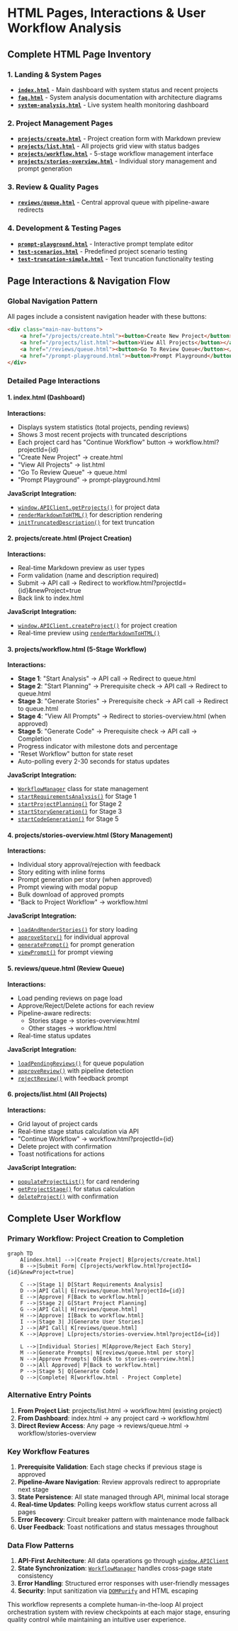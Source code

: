 # HTML Pages, Interactions & User Workflow Analysis

## Complete HTML Page Inventory

### 1. Landing & System Pages
- **[`index.html`](src/AIProjectOrchestrator.API/wwwroot/index.html:1)** - Main dashboard with system status and recent projects
- **[`faq.html`](src/AIProjectOrchestrator.API/wwwroot/faq.html:1)** - System analysis documentation with architecture diagrams
- **[`system-analysis.html`](src/AIProjectOrchestrator.API/wwwroot/system-analysis.html:1)** - Live system health monitoring dashboard

### 2. Project Management Pages
- **[`projects/create.html`](src/AIProjectOrchestrator.API/wwwroot/projects/create.html:1)** - Project creation form with Markdown preview
- **[`projects/list.html`](src/AIProjectOrchestrator.API/wwwroot/projects/list.html:1)** - All projects grid view with status badges
- **[`projects/workflow.html`](src/AIProjectOrchestrator.API/wwwroot/projects/workflow.html:1)** - 5-stage workflow management interface
- **[`projects/stories-overview.html`](src/AIProjectOrchestrator.API/wwwroot/projects/stories-overview.html:1)** - Individual story management and prompt generation

### 3. Review & Quality Pages
- **[`reviews/queue.html`](src/AIProjectOrchestrator.API/wwwroot/reviews/queue.html:1)** - Central approval queue with pipeline-aware redirects

### 4. Development & Testing Pages
- **[`prompt-playground.html`](src/AIProjectOrchestrator.API/wwwroot/prompt-playground.html:1)** - Interactive prompt template editor
- **[`test-scenarios.html`](src/AIProjectOrchestrator.API/wwwroot/test-scenarios.html:1)** - Predefined project scenario testing
- **[`test-truncation-simple.html`](src/AIProjectOrchestrator.API/wwwroot/test-truncation-simple.html:1)** - Text truncation functionality testing

## Page Interactions & Navigation Flow

### Global Navigation Pattern
All pages include a consistent navigation header with these buttons:
```html
<div class="main-nav-buttons">
    <a href="/projects/create.html"><button>Create New Project</button></a>
    <a href="/projects/list.html"><button>View All Projects</button></a>
    <a href="/reviews/queue.html"><button>Go To Review Queue</button></a>
    <a href="/prompt-playground.html"><button>Prompt Playground</button></a>
</div>
```

### Detailed Page Interactions

#### 1. index.html (Dashboard)
**Interactions:**
- Displays system statistics (total projects, pending reviews)
- Shows 3 most recent projects with truncated descriptions
- Each project card has "Continue Workflow" button → workflow.html?projectId={id}
- "Create New Project" → create.html
- "View All Projects" → list.html
- "Go To Review Queue" → queue.html
- "Prompt Playground" → prompt-playground.html

**JavaScript Integration:**
- [`window.APIClient.getProjects()`](src/AIProjectOrchestrator.API/wwwroot/js/api.js:104) for project data
- [`renderMarkdownToHTML()`](src/AIProjectOrchestrator.API/wwwroot/js/markdown-utils.js:9) for description rendering
- [`initTruncatedDescription()`](src/AIProjectOrchestrator.API/wwwroot/js/markdown-utils.js:93) for text truncation

#### 2. projects/create.html (Project Creation)
**Interactions:**
- Real-time Markdown preview as user types
- Form validation (name and description required)
- Submit → API call → Redirect to workflow.html?projectId={id}&newProject=true
- Back link to index.html

**JavaScript Integration:**
- [`window.APIClient.createProject()`](src/AIProjectOrchestrator.API/wwwroot/js/api.js:114) for project creation
- Real-time preview using [`renderMarkdownToHTML()`](src/AIProjectOrchestrator.API/wwwroot/js/markdown-utils.js:9)

#### 3. projects/workflow.html (5-Stage Workflow)
**Interactions:**
- **Stage 1**: "Start Analysis" → API call → Redirect to queue.html
- **Stage 2**: "Start Planning" → Prerequisite check → API call → Redirect to queue.html  
- **Stage 3**: "Generate Stories" → Prerequisite check → API call → Redirect to queue.html
- **Stage 4**: "View All Prompts" → Redirect to stories-overview.html (when approved)
- **Stage 5**: "Generate Code" → Prerequisite check → API call → Completion
- Progress indicator with milestone dots and percentage
- "Reset Workflow" button for state reset
- Auto-polling every 2-30 seconds for status updates

**JavaScript Integration:**
- [`WorkflowManager`](src/AIProjectOrchestrator.API/wwwroot/js/workflow.js:1) class for state management
- [`startRequirementsAnalysis()`](src/AIProjectOrchestrator.API/wwwroot/projects/workflow.html:325) for Stage 1
- [`startProjectPlanning()`](src/AIProjectOrchestrator.API/wwwroot/projects/workflow.html:397) for Stage 2
- [`startStoryGeneration()`](src/AIProjectOrchestrator.API/wwwroot/projects/workflow.html:473) for Stage 3
- [`startCodeGeneration()`](src/AIProjectOrchestrator.API/wwwroot/projects/workflow.html:548) for Stage 5

#### 4. projects/stories-overview.html (Story Management)
**Interactions:**
- Individual story approval/rejection with feedback
- Story editing with inline forms
- Prompt generation per story (when approved)
- Prompt viewing with modal popup
- Bulk download of approved prompts
- "Back to Project Workflow" → workflow.html

**JavaScript Integration:**
- [`loadAndRenderStories()`](src/AIProjectOrchestrator.API/wwwroot/projects/stories-overview.html:111) for story loading
- [`approveStory()`](src/AIProjectOrchestrator.API/wwwroot/projects/stories-overview.html:536) for individual approval
- [`generatePrompt()`](src/AIProjectOrchestrator.API/wwwroot/projects/stories-overview.html:782) for prompt generation
- [`viewPrompt()`](src/AIProjectOrchestrator.API/wwwroot/projects/stories-overview.html:875) for prompt viewing

#### 5. reviews/queue.html (Review Queue)
**Interactions:**
- Load pending reviews on page load
- Approve/Reject/Delete actions for each review
- Pipeline-aware redirects:
  - Stories stage → stories-overview.html
  - Other stages → workflow.html
- Real-time status updates

**JavaScript Integration:**
- [`loadPendingReviews()`](src/AIProjectOrchestrator.API/wwwroot/reviews/queue.html:29) for queue population
- [`approveReview()`](src/AIProjectOrchestrator.API/wwwroot/reviews/queue.html:68) with pipeline detection
- [`rejectReview()`](src/AIProjectOrchestrator.API/wwwroot/reviews/queue.html:125) with feedback prompt

#### 6. projects/list.html (All Projects)
**Interactions:**
- Grid layout of project cards
- Real-time stage status calculation via API
- "Continue Workflow" → workflow.html?projectId={id}
- Delete project with confirmation
- Toast notifications for actions

**JavaScript Integration:**
- [`populateProjectList()`](src/AIProjectOrchestrator.API/wwwroot/projects/list.html:57) for card rendering
- [`getProjectStage()`](src/AIProjectOrchestrator.API/wwwroot/projects/list.html:99) for status calculation
- [`deleteProject()`](src/AIProjectOrchestrator.API/wwwroot/projects/list.html:153) with confirmation

## Complete User Workflow

### Primary Workflow: Project Creation to Completion

```mermaid
graph TD
    A[index.html] -->|Create Project| B[projects/create.html]
    B -->|Submit Form| C[projects/workflow.html?projectId={id}&newProject=true]
    
    C -->|Stage 1| D[Start Requirements Analysis]
    D -->|API Call| E[reviews/queue.html?projectId={id}]
    E -->|Approve| F[Back to workflow.html]
    F -->|Stage 2| G[Start Project Planning]
    G -->|API Call| H[reviews/queue.html]
    H -->|Approve| I[Back to workflow.html]
    I -->|Stage 3| J[Generate User Stories]
    J -->|API Call| K[reviews/queue.html]
    K -->|Approve| L[projects/stories-overview.html?projectId={id}]
    
    L -->|Individual Stories| M[Approve/Reject Each Story]
    M -->|Generate Prompts| N[reviews/queue.html per story]
    N -->|Approve Prompts| O[Back to stories-overview.html]
    O -->|All Approved| P[Back to workflow.html]
    P -->|Stage 5| Q[Generate Code]
    Q -->|Complete| R[workflow.html - Project Complete]
```

### Alternative Entry Points

1. **From Project List**: projects/list.html → workflow.html (existing project)
2. **From Dashboard**: index.html → any project card → workflow.html
3. **Direct Review Access**: Any page → reviews/queue.html → workflow/stories-overview

### Key Workflow Features

1. **Prerequisite Validation**: Each stage checks if previous stage is approved
2. **Pipeline-Aware Navigation**: Review approvals redirect to appropriate next stage
3. **State Persistence**: All state managed through API, minimal local storage
4. **Real-time Updates**: Polling keeps workflow status current across all pages
5. **Error Recovery**: Circuit breaker pattern with maintenance mode fallback
6. **User Feedback**: Toast notifications and status messages throughout

### Data Flow Patterns

1. **API-First Architecture**: All data operations go through [`window.APIClient`](src/AIProjectOrchestrator.API/wwwroot/js/api.js:1)
2. **State Synchronization**: [`WorkflowManager`](src/AIProjectOrchestrator.API/wwwroot/js/workflow.js:1) handles cross-page state consistency
3. **Error Handling**: Structured error responses with user-friendly messages
4. **Security**: Input sanitization via [`DOMPurify`](src/AIProjectOrchestrator.API/wwwroot/js/markdown-utils.js:33) and HTML escaping

This workflow represents a complete human-in-the-loop AI project orchestration system with review checkpoints at each major stage, ensuring quality control while maintaining an intuitive user experience.